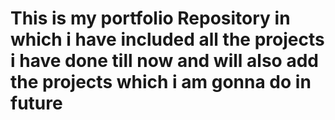 # This is my portfolio Repository in which i have included all the projects i have done till now and will also add the projects which i am gonna do in future

